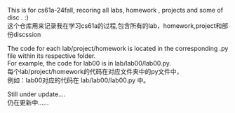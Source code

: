 This is for cs61a-24fall, recoring all labs, homework , projects and some of disc . :)  
这个仓库用来记录我在学习cs61a的过程,包含所有的lab，homework,project和部份discssion    

The code for each lab/project/homework is located in the corresponding .py file within its respective folder.  
For example, the code for lab00 is in lab/lab00/lab00.py.  
每个lab/project/homework的代码在对应文件夹中的py文件中，  
例如：lab00对应的代码在 lab/lab00/lab00.py 中。  


Still under update....  
仍在更新中......  
